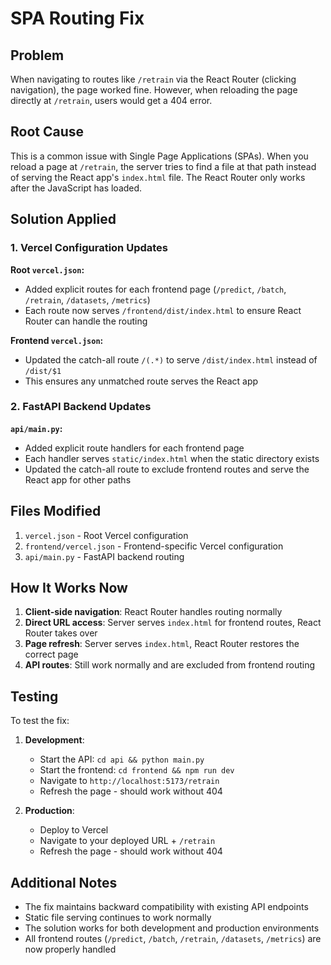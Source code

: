 # SPA Routing Fix

## Problem
When navigating to routes like `/retrain` via the React Router (clicking navigation), the page worked fine. However, when reloading the page directly at `/retrain`, users would get a 404 error.

## Root Cause
This is a common issue with Single Page Applications (SPAs). When you reload a page at `/retrain`, the server tries to find a file at that path instead of serving the React app's `index.html` file. The React Router only works after the JavaScript has loaded.

## Solution Applied

### 1. Vercel Configuration Updates

**Root `vercel.json`:**
- Added explicit routes for each frontend page (`/predict`, `/batch`, `/retrain`, `/datasets`, `/metrics`)
- Each route now serves `/frontend/dist/index.html` to ensure React Router can handle the routing

**Frontend `vercel.json`:**
- Updated the catch-all route `/(.*)` to serve `/dist/index.html` instead of `/dist/$1`
- This ensures any unmatched route serves the React app

### 2. FastAPI Backend Updates

**`api/main.py`:**
- Added explicit route handlers for each frontend page
- Each handler serves `static/index.html` when the static directory exists
- Updated the catch-all route to exclude frontend routes and serve the React app for other paths

## Files Modified

1. `vercel.json` - Root Vercel configuration
2. `frontend/vercel.json` - Frontend-specific Vercel configuration  
3. `api/main.py` - FastAPI backend routing

## How It Works Now

1. **Client-side navigation**: React Router handles routing normally
2. **Direct URL access**: Server serves `index.html` for frontend routes, React Router takes over
3. **Page refresh**: Server serves `index.html`, React Router restores the correct page
4. **API routes**: Still work normally and are excluded from frontend routing

## Testing

To test the fix:

1. **Development**: 
   - Start the API: `cd api && python main.py`
   - Start the frontend: `cd frontend && npm run dev`
   - Navigate to `http://localhost:5173/retrain`
   - Refresh the page - should work without 404

2. **Production**:
   - Deploy to Vercel
   - Navigate to your deployed URL + `/retrain`
   - Refresh the page - should work without 404

## Additional Notes

- The fix maintains backward compatibility with existing API endpoints
- Static file serving continues to work normally
- The solution works for both development and production environments
- All frontend routes (`/predict`, `/batch`, `/retrain`, `/datasets`, `/metrics`) are now properly handled
